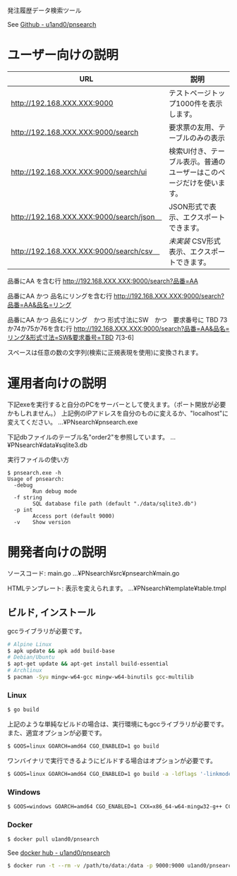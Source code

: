 発注履歴データ検索ツール

See [Github - u1and0/pnsearch](https://github.com/u1and0/pnsearch)


# ユーザー向けの説明

| URL    | 説明 |
|-----------------------------------------|-------------------------------------|
| http://192.168.XXX.XXX:9000              | テストページトップ1000件を表示します。 |
| http://192.168.XXX.XXX:9000/search       | 要求票の友用、テーブルのみの表示 |
| http://192.168.XXX.XXX:9000/search/ui    | 検索UI付き、テーブル表示。普通のユーザーはこのページだけを使います。 |
| http://192.168.XXX.XXX:9000/search/json　| JSON形式で表示、エクスポートできます。 |
| http://192.168.XXX.XXX:9000/search/csv　 | *未実装* CSV形式表示、エクスポートできます。 |

品番にAA を含む行
	http://192.168.XXX.XXX:9000/search?品番=AA

品番にAA かつ 品名にリングを含む行
	http://192.168.XXX.XXX:9000/search?品番=AA&品名=リング

品番にAA かつ 品名にリング　かつ 形式寸法にSW　かつ　要求番号に TBD 73か74か75か76を含む行
	http://192.168.XXX.XXX:9000/search?品番=AA&品名=リング&形式寸法=SW&要求番号=TBD 7[3-6]

スペースは任意の数の文字列(検索に正規表現を使用)に変換されます。


# 運用者向けの説明

下記exeを実行すると自分のPCをサーバーとして使えます。（ポート開放が必要かもしれません。）
上記例のIPアドレスを自分のものに変えるか、"localhost"に変えてください。
	...¥PNsearch¥pnsearch.exe

下記dbファイルのテーブル名"order2"を参照しています。
	...¥PNsearch¥data¥sqlite3.db

実行ファイルの使い方
```
$ pnsearch.exe -h
Usage of pnsearch:
  -debug
    	Run debug mode
  -f string
    	SQL database file path (default "./data/sqlite3.db")
  -p int
    	Access port (default 9000)
  -v	Show version
```


# 開発者向けの説明

ソースコード: main.go
	...¥PNsearch¥src¥pnsearch¥main.go

HTMLテンプレート: 表示を変えられます。
	...¥PNsearch¥template¥table.tmpl

## ビルド, インストール
gccライブラリが必要です。

```bash
# Alpine Linux
$ apk update && apk add build-base
# Debian/Ubuntu
$ apt-get update && apt-get install build-essential
# Archlinux
$ pacman -Syu mingw-w64-gcc mingw-w64-binutils gcc-multilib
```

### Linux

```bash
$ go build
```

上記のような単純なビルドの場合は、実行環境にもgccライブラリが必要です。
また、適宜オプションが必要です。

```bash
$ GOOS=linux GOARCH=amd64 CGO_ENABLED=1 go build
```

ワンバイナリで実行できるようにビルドする場合はオプションが必要です。

```bash
$ GOOS=linux GOARCH=amd64 CGO_ENABLED=1 go build -a -ldflags '-linkmode external -extldflags "-static"'
```

### Windows

```bash
$ GOOS=windows GOARCH=amd64 CGO_ENABLED=1 CXX=x86_64-w64-mingw32-g++ CC=x86_64-w64-mingw32-gcc go build -o pnsearch.exe
```

### Docker

```bash
$ docker pull u1and0/pnsearch
```

See [docker hub - u1and0/pnsearch](https://hub.docker.com/repository/docker/u1and0/pnsearch)

```bash
$ docker run -t --rm -v /path/to/data:/data -p 9000:9000 u1and0/pnsearch
```
